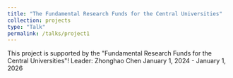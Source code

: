 ```yaml
---
title: "The Fundamental Research Funds for the Central Universities"
collection: projects
type: "Talk"
permalink: /talks/project1
---
```


This project is supported by the "Fundamental Research Funds for the Central Universities"!
Leader: Zhonghao Chen
January 1, 2024 - January 1, 2026

